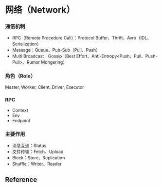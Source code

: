 # 网络（Network）

### 通信机制

* RPC（Remote Procedure Call）：Protocol Buffer、Thrift、Avro（IDL、Serialization）
* Message：Queue、Pub-Sub（Pull、Push）
* Multi Broadcast：Gossip（Best Effort、Anti-Entropy&lt;Push、Pull、Push-Pull&gt;、Rumor Mongering）

### 角色（Role） 

Master, Worker, Client, Driver, Executor

### RPC

* Context
* Env
* Endpoint

### 主要作用

* 消息互通：Status
* 文件传输：Fetch、Upload
* Block：Store、Replication
* Shuffle：Writer、Reader

## Reference

